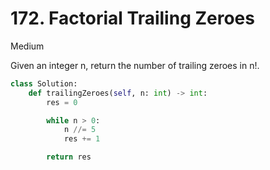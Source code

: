 # 172. Factorial Trailing Zeroes

Medium

Given an integer n, return the number of trailing zeroes in n!.

```python
class Solution:
    def trailingZeroes(self, n: int) -> int:
        res = 0

        while n > 0:
            n //= 5
            res += 1

        return res
```
